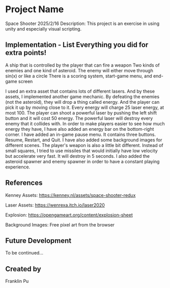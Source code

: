 # Project Name
Space Shooter 2025/2/16
Description: This project is an exercise in using unity and especially visual scripting.
## Implementation - List Everything you did for extra points!
A ship that is controlled by the player that can fire a weapon
Two kinds of enemies and one kind of asteroid. The enemy will either move through sin(x) or like a circle
There is a scoring system, start-game menu, and end-game screen

I used an extra asset that contains lots of different lasers. And by these assets, I implemented another game mechanic. By defeating the enemies (not the asteroid), they will drop a thing called energy. And the player can pick it up by moving close to it. Every energy will charge 25 laser energy, at most 100. The player can shoot a powerful laser by pushing the left shift button and it will cost 50 energy. The powerful laser will destroy every enemy that it collides with. In order to make players easier to see how much energy they have, I have also added an energy bar on the bottom-right corner.
I have added an in-game pause menu. It contains three buttons. Resume, Restart, and Quit.
I have also added some background images for different scenes.
The player's weapon is also a little bit different. Instead of small squares, I tried to use missiles that would initially have low velocity but accelerate very fast. It will destroy in 5 seconds.
I also added the asteroid spawner and enemy spawner in order to have a constant playing experience.

## References
Kenney Assets: https://kenney.nl/assets/space-shooter-redux

Laser Assets: https://wenrexa.itch.io/laser2020

Explosion: https://opengameart.org/content/explosion-sheet

Background Images: Free pixel art from the browser

## Future Development
To be continued...

## Created by
Franklin Pu
